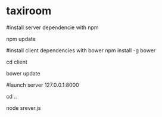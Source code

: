 # taxiroom


#install server dependencie with npm

npm update 

#install client dependencies with bower 
npm install -g bower 

cd client

bower update


#launch server 127.0.0.1:8000

cd ..

node srever.js

